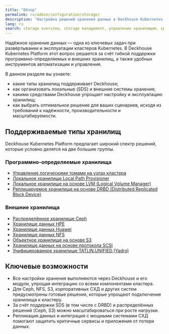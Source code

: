 ```yaml
---
title: "Обзор"
permalink: ru/admin/configuration/storage/
description: "Настройка решений хранения данных в Deckhouse Kubernetes Platform включая SDS, внешние хранилища, снапшоты и поддерживаемые типы хранилищ."
lang: ru
search: storage overview, storage management, управление хранилищем, хранение данных
---
```


Надёжное хранение данных — одна из ключевых задач при развёртывании и эксплуатации кластеров Kubernetes. В Deckhouse Kubernetes Platform этот вопрос решается за счёт гибкой поддержки программно-определяемых и внешних хранилищ, а также удобных инструментов автоматизации и управления.

В данном разделе вы узнаете:

- какие типы хранилищ поддерживает Deckhouse;
- как организовать локальные (SDS) и внешние системы хранения;
- какими средствами Deckhouse упрощает настройку и эксплуатацию хранилищ;
- как выбрать оптимальное решение для ваших сценариев, исходя из требований к надёжности, производительности и масштабируемости.

## Поддерживаемые типы хранилищ

Deckhouse Kubernetes Platform предлагает широкий спектр решений, которые условно делятся на две большие группы.

### Программно-определяемые хранилища

- [Управление логическими томами на узлах кластера](../storage/sds/node-configurator/about.html)
- [Локальное хранилище Local Path Provisioner](../storage/sds/local-path-provisioner.html)
- [Локальное хранилище на основе LVM (Logical Volume Manager)](../storage/sds/lvm-local.html)
- [Реплицируемое хранилище на основе DRBD (Distributed Replicated Block Device)](../storage/sds/lvm-replicated.html)

### Внешние хранилища

- [Распределённое хранилище Ceph](../storage/external/ceph.html)
- [Хранилище данных HPE](../storage/external/hpe.html)
- [Хранилище данных Huawei](../storage/external/huawei.html)
- [Хранилище данных NFS](../storage/external/nfs.html)
- [Объектное хранилище на основе S3](../storage/external/s3.html)
- [Хранилище данных на основе протокола SCSI](../storage/external/scsi.html)
- [Унифицированное хранилище TATLIN.UNIFIED (Yadro)](../storage/external/yadro.html)

## Ключевые возможности

- Все настройки хранения выполняются через Deckhouse и его модули, упрощая интеграцию со всеми компонентами кластера.
- Для Ceph, NFS, S3, корпоративных СХД и других систем предусмотрены готовые решения, которые упрощают подключение хранилища к кластеру.
- За счёт поддержки SDS (в том числе с DRBD) и распределённых решений (Ceph, S3) можно масштабироваться при росте нагрузки.
- Репликация данных и интеграция с мощными системами СХД помогают защитить критичные сервисы и приложения от потери данных.
